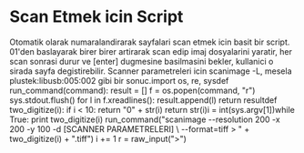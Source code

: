 # Scan Etmek icin Script

Otomatik olarak numaralandirarak sayfalari scan etmek icin basit bir
script. 01'den baslayarak birer birer artirarak scan edip imaj
dosyalarini yaratir, her scan sonrasi durur ve [enter] dugmesine
basilmasini bekler, kullanici o sirada sayfa degistirebilir.  Scanner
parametreleri icin scanimage -L, mesela plustek:libusb:005:002 gibi
bir sonuc.import os, re, sysdef run_command(command): result = [] f =
os.popen(command, "r") sys.stdout.flush() for l in f.xreadlines():
result.append(l) return resultdef two_digitize(i): if i < 10: return
"0" + str(i) return str(i)i = int(sys.argv[1])while True: print
two_digitize(i) run_command("scanimage --resolution 200 -x 200 -y 100
-d [SCANNER PARAMETRELERI] \ --format=tiff > " + two_digitize(i) +
".tiff") i += 1 r = raw_input(">")






